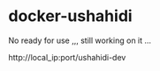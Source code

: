 docker-ushahidi
===============


No ready for use ,,, still working on it ...



http://local_ip:port/ushahidi-dev

